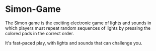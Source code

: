 # Simon-Game

The Simon game is the exciting electronic game of lights and sounds in which players must repeat random sequences of lights by pressing the colored pads in the correct order. 

It's fast-paced play, with lights and sounds that can challenge you. 